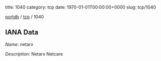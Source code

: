 title: 1040
category: tcp
date: 1970-01-01T00:00:00+0000
slug: tcp/1040

[portdb](/) / [tcp](/category/tcp.html) / 1040


## IANA Data

_Name:_ netarx

_Description:_ Netarx Netcare

